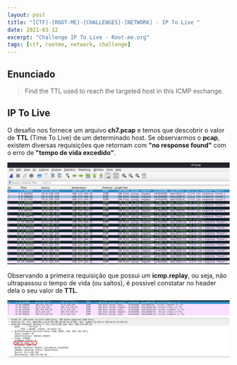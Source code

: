 ```yaml
---
layout: post
title: "[CTF]-[ROOT-ME]-[CHALLENGES]-[NETWORK] - IP To Live "
date: 2021-03-12
excerpt: "Challenge IP To Live - Root-me.org"
tags: [ctf, rootme, network, challenge]
---
```


## Enunciado

> Find the TTL used to reach the targeted host in this ICMP exchange.

## IP To Live

O desafio nos fornece um arquivo **ch7.pcap** e temos que descobrir o valor de **TTL** (Time To Live) de um determinado host. Se observarmos o **pcap**, existem diversas requisições que retornam com **"no response found"** com o erro de **"tempo de vida excedido"**.

![Wireshark - ch7.pcap](/img_posts/ctf/rootme/network/ip-ttl-1.png)

Observando a primeira requisição que possui um **icmp.replay**, ou seja, não ultrapassou o tempo de vida (ou saltos), é possivel constatar no header dela o seu valor de **TTL**.

![IP - TTL](/img_posts/ctf/rootme/network/ip-ttl-2.png)

